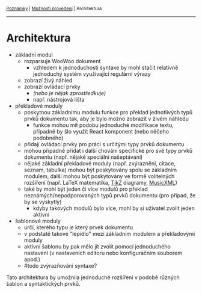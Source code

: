 <sub>[Poznámky](../README.md)
| [Možnosti provedení](README.md)
| Architektura
<sub>

---

# Architektura

- základní modul
    - rozparsuje WooWoo dokument
        - vzhledem k jednoduchosti syntaxe by mohl stačit relativně jednoduchý
            systém využívající regulární výrazy
    - zobrazí živý náhled
    - zobrazí ovládací prvky
        - *(nebo je nějak zprostředkuje)*
        - např. nástrojová lišta
- překladové moduly
    - poskytnou základnímu modulu funkce pro překlad jednotlivých typů prvků
        dokumentu tak, aby je bylo možno zobrazit v živém náhledu
        - funkce mohou mít podobu jednoduché modifikace textu, případně by šlo
            využít React komponent (nebo něčeho podobného)
    - přidají ovládací prvky pro práci s určitými typy prvků dokumentu
    - mohou případně přidat i další chování specifické pro své typy prvků
        dokumentu (např. nějaké speciální našeptávání)
    - nějaké základní překladové moduly (např. zvýraznění, citace, seznam,
        tabulka) mohou být poskytovány spolu se základním modulem, další mohou
        být poskytovány ve formě volitelných rozšíření (např. LaTeX matematika,
        [TikZ](https://texample.net/tikz/examples/) diagramy, [MusicXML](
        https://www.w3.org/2017/12/musicxml31/))
    - také by mohl být jeden či více modulů pro překlad
        neznámých/nepodporovaných typů prvků dokumentu (pro případ, že by se
        vyskytly)
        - kdyby takových modulů bylo více, mohl by si uživatel zvolit jeden
            aktivní
- šablonové moduly
    - určí, kterého typu je který prvek dokumentu
    - v podstatě takové "lepidlo" mezi základním modulem a překladovými moduly
    - aktivní šablonu by pak mělo jít zvolit pomocí jednoduchého nastavení (v
        nastaveních editoru nebo konfiguračním souborem apod.)
    - #todo zvýrazňování syntaxe?

Tato architektura by umožnila jednoduché rozšíření v podobě různých šablon a
syntaktických prvků.
